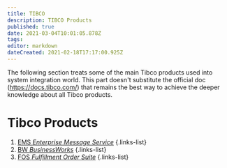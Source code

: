 ```yaml
---
title: TIBCO
description: TIBCO Products
published: true
date: 2021-03-04T10:01:05.878Z
tags: 
editor: markdown
dateCreated: 2021-02-18T17:17:00.925Z
---
```


The following section treats some of the main Tibco products used into system integration world.
This part doesn't substitute the official doc (https://docs.tibco.com/) that remains the best way to achieve the deeper knowledge about all Tibco products.

# Tibco Products

1. [EMS *Enterprise Message Service*](/training/integration/tibco/ems)
{.links-list}
2. [BW *BusinessWorks*](/training/integration/tibco/bw)
{.links-list}
3. [FOS *Fulfillment Order Suite*](/training/integration/tibco/fos)
{.links-list}